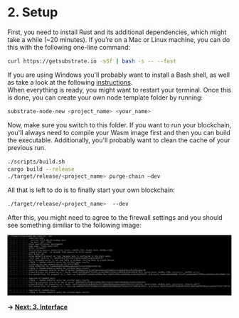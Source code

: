 # 2. Setup

First, you need to install Rust and its additional dependencies, which might take a while (~20 minutes). If you’re on a Mac or Linux machine, you can do this with the following one-line command:

```bash
curl https://getsubstrate.io -sSf | bash -s -- --fast
```

If you are using Windows you'll probably want to install a Bash shell, as well as take a look at the following [instructions](https://github.com/paritytech/substrate#612-windows).  
When everything is ready, you might want to restart your terminal. Once this is done, you can create your own node template folder by running:

```bash
substrate-node-new <project_name> <your_name>
```

Now, make sure you switch to this folder. If you want to run your blockchain, you'll always need to compile your Wasm image first and then you can build the executable. Additionally, you'll probably want to clean the cache of your previous run.

```bash
./scripts/build.sh               
cargo build --release    
./target/release/<project_name> purge-chain –dev
```

All that is left to do is to finally start your own blockchain:

```bash
./target/release/<project_name>  --dev
```

After this, you might need to agree to the firewall settings and you should see something similiar to the following image:

<img src="./images/setup_1.png" width="800px">

**-> [Next: 3. Interface](./3_interface.md)**
